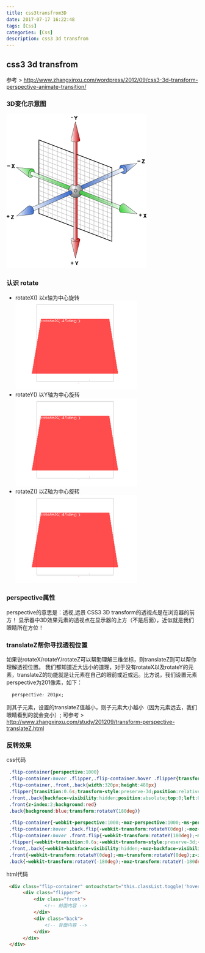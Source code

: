 ```yaml
---
title: css3transfrom3D
date: 2017-07-17 16:22:48
tags: [Css]
categories: [Css]
description: css3 3d transfrom
---
```

## css3 3d transfrom
 参考 > http://www.zhangxinxu.com/wordpress/2012/09/css3-3d-transform-perspective-animate-transition/
 ### 3D变化示意图
 ![css3 3d transfrom](../../images/3d_axes.png)
 ### 认识 rotate
  - rotateX() 以x轴为中心旋转
  ![css rotateX](../../images/rotateX.png)
  - rotateY() 以Y轴为中心旋转
  ![css rotateX](../../images/rotateX.png)
  - rotateZ() 以Z轴为中心旋转
  ![css rotateX](../../images/rotateX.png)
 ### perspective属性
  perspective的意思是：透视,远景
  CSS3 3D transform的透视点是在浏览器的前方！
  显示器中3D效果元素的透视点在显示器的上方（不是后面），近似就是我们眼睛所在方位！
 ### translateZ帮你寻找透视位置
  如果说rotateX/rotateY/rotateZ可以帮助理解三维坐标，则translateZ则可以帮你理解透视位置。
  我们都知道近大远小的道理，对于没有rotateX以及rotateY的元素，translateZ的功能就是让元素在自己的眼前或近或远。比方说，我们设置元素perspective为201像素，如下：
  ```css
    perspective: 201px;
  ```
  则其子元素，设置的translateZ值越小，则子元素大小越小（因为元素远去，我们眼睛看到的就会变小）;
  可参考 > <http://www.zhangxinxu.com/study/201209/transform-perspective-translateZ.html>

 ### 反转效果
  css代码
  ```css
   .flip-container{perspective:1000}
   .flip-container:hover .flipper,.flip-container.hover .flipper{transform:rotateY(180deg)}
   .flip-container,.front,.back{width:320px;height:480px}
   .flipper{transition:0.6s;transform-style:preserve-3d;position:relative}
   .front,.back{backface-visibility:hidden;position:absolute;top:0;left:0}
   .front{z-index:2;background:red}
   .back{background:blue;transform:rotateY(180deg)}
  ```
  ```css
   .flip-container{-webkit-perspective:1000;-moz-perspective:1000;-ms-perspective:1000;perspective:1000;-ms-transform:perspective(1000px);-moz-transform:perspective(1000px);-moz-transform-style:preserve-3d;-ms-transform-style:preserve-3d}
   .flip-container:hover .back.flip{-webkit-transform:rotateY(0deg);-moz-transform:rotateY(0deg);-o-transform:rotateY(0deg);-ms-transform:rotateY(0deg);transform:rotateY(0deg)}
   .flip-container:hover .front.flip{-webkit-transform:rotateY(180deg);-moz-transform:rotateY(180deg);-o-transform:rotateY(180deg);transform:rotateY(180deg)}
   .flipper{-webkit-transition:0.6s;-webkit-transform-style:preserve-3d;-ms-transition:0.6s;-moz-transition:0.6s;-moz-transform:perspective(1000px);-moz-transform-style:preserve-3d;-ms-transform-style:preserve-3d;transition:0.6s;transform-style:preserve-3d;position:relative;height:100%}
   .front,.back{-webkit-backface-visibility:hidden;-moz-backface-visibility:hidden;-ms-backface-visibility:hidden;backface-visibility:hidden;-webkit-transition:0.6s;-webkit-transform-style:preserve-3d;-webkit-transform:rotateY(0deg);-moz-transition:0.6s;-moz-transform-style:preserve-3d;-moz-transform:rotateY(0deg);-o-transition:0.6s;-o-transform-style:preserve-3d;-o-transform:rotateY(0deg);-ms-transition:0.6s;-ms-transform-style:preserve-3d;-ms-transform:rotateY(0deg);transition:0.6s;transform-style:preserve-3d;transform:rotateY(0deg);position:absolute;top:0;left:0}
   .front{-webkit-transform:rotateY(0deg);-ms-transform:rotateY(0deg);z-index:2;width:100%;height:100%}
   .back{-webkit-transform:rotateY(-180deg);-moz-transform:rotateY(-180deg);-o-transform:rotateY(-180deg);-ms-transform:rotateY(-180deg);transform:rotateY(-180deg);height:100%}
  ```
  html代码
  ```html
   <div class="flip-container" ontouchstart="this.classList.toggle('hover');">
        <div class="flipper">
            <div class="front">
                <!-- 前面内容 -->
            </div>
            <div class="back">
                <!-- 背面内容 -->
            </div>
        </div>
   </div>
  ```